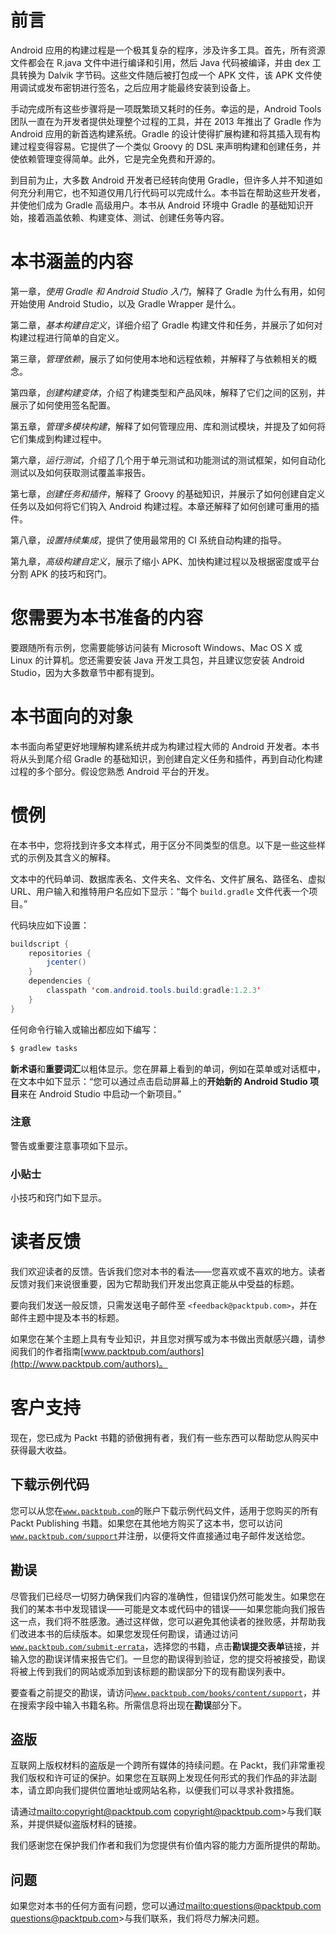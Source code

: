 # 前言

Android 应用的构建过程是一个极其复杂的程序，涉及许多工具。首先，所有资源文件都会在 R.java 文件中进行编译和引用，然后 Java 代码被编译，并由 dex 工具转换为 Dalvik 字节码。这些文件随后被打包成一个 APK 文件，该 APK 文件使用调试或发布密钥进行签名，之后应用才能最终安装到设备上。

手动完成所有这些步骤将是一项既繁琐又耗时的任务。幸运的是，Android Tools 团队一直在为开发者提供处理整个过程的工具，并在 2013 年推出了 Gradle 作为 Android 应用的新首选构建系统。Gradle 的设计使得扩展构建和将其插入现有构建过程变得容易。它提供了一个类似 Groovy 的 DSL 来声明构建和创建任务，并使依赖管理变得简单。此外，它是完全免费和开源的。

到目前为止，大多数 Android 开发者已经转向使用 Gradle，但许多人并不知道如何充分利用它，也不知道仅用几行代码可以完成什么。本书旨在帮助这些开发者，并使他们成为 Gradle 高级用户。本书从 Android 环境中 Gradle 的基础知识开始，接着涵盖依赖、构建变体、测试、创建任务等内容。

# 本书涵盖的内容

第一章，*使用 Gradle 和 Android Studio 入门*，解释了 Gradle 为什么有用，如何开始使用 Android Studio，以及 Gradle Wrapper 是什么。

第二章，*基本构建自定义*，详细介绍了 Gradle 构建文件和任务，并展示了如何对构建过程进行简单的自定义。

第三章，*管理依赖*，展示了如何使用本地和远程依赖，并解释了与依赖相关的概念。

第四章，*创建构建变体*，介绍了构建类型和产品风味，解释了它们之间的区别，并展示了如何使用签名配置。

第五章，*管理多模块构建*，解释了如何管理应用、库和测试模块，并提及了如何将它们集成到构建过程中。

第六章，*运行测试*，介绍了几个用于单元测试和功能测试的测试框架，如何自动化测试以及如何获取测试覆盖率报告。

第七章，*创建任务和插件*，解释了 Groovy 的基础知识，并展示了如何创建自定义任务以及如何将它们钩入 Android 构建过程。本章还解释了如何创建可重用的插件。

第八章，*设置持续集成*，提供了使用最常用的 CI 系统自动构建的指导。

第九章，*高级构建自定义*，展示了缩小 APK、加快构建过程以及根据密度或平台分割 APK 的技巧和窍门。

# 您需要为本书准备的内容

要跟随所有示例，您需要能够访问装有 Microsoft Windows、Mac OS X 或 Linux 的计算机。您还需要安装 Java 开发工具包，并且建议您安装 Android Studio，因为大多数章节中都有提到。

# 本书面向的对象

本书面向希望更好地理解构建系统并成为构建过程大师的 Android 开发者。本书将从头到尾介绍 Gradle 的基础知识，到创建自定义任务和插件，再到自动化构建过程的多个部分。假设您熟悉 Android 平台的开发。

# 惯例

在本书中，您将找到许多文本样式，用于区分不同类型的信息。以下是一些这些样式的示例及其含义的解释。

文本中的代码单词、数据库表名、文件夹名、文件名、文件扩展名、路径名、虚拟 URL、用户输入和推特用户名应如下显示：“每个 `build.gradle` 文件代表一个项目。”

代码块应如下设置：

```java
buildscript {
    repositories {
        jcenter()
    }
    dependencies {
        classpath 'com.android.tools.build:gradle:1.2.3'
    }
}
```

任何命令行输入或输出都应如下编写：

```java
$ gradlew tasks

```

**新术语**和**重要词汇**以粗体显示。您在屏幕上看到的单词，例如在菜单或对话框中，在文本中如下显示：“您可以通过点击启动屏幕上的**开始新的 Android Studio 项目**来在 Android Studio 中启动一个新项目。”

### 注意

警告或重要注意事项如下显示。

### 小贴士

小技巧和窍门如下显示。

# 读者反馈

我们欢迎读者的反馈。告诉我们您对本书的看法——您喜欢或不喜欢的地方。读者反馈对我们来说很重要，因为它帮助我们开发出您真正能从中受益的标题。

要向我们发送一般反馈，只需发送电子邮件至 `<feedback@packtpub.com>`，并在邮件主题中提及本书的标题。

如果您在某个主题上具有专业知识，并且您对撰写或为本书做出贡献感兴趣，请参阅我们的作者指南[www.packtpub.com/authors](http://www.packtpub.com/authors)。

# 客户支持

现在，您已成为 Packt 书籍的骄傲拥有者，我们有一些东西可以帮助您从购买中获得最大收益。

## 下载示例代码

您可以从您在[`www.packtpub.com`](http://www.packtpub.com)的账户下载示例代码文件，适用于您购买的所有 Packt Publishing 书籍。如果您在其他地方购买了这本书，您可以访问[`www.packtpub.com/support`](http://www.packtpub.com/support)并注册，以便将文件直接通过电子邮件发送给您。

## 勘误

尽管我们已经尽一切努力确保我们内容的准确性，但错误仍然可能发生。如果您在我们的某本书中发现错误——可能是文本或代码中的错误——如果您能向我们报告这一点，我们将不胜感激。通过这样做，您可以避免其他读者的挫败感，并帮助我们改进本书的后续版本。如果您发现任何勘误，请通过访问[`www.packtpub.com/submit-errata`](http://www.packtpub.com/submit-errata)，选择您的书籍，点击**勘误提交表单**链接，并输入您的勘误详情来报告它们。一旦您的勘误得到验证，您的提交将被接受，勘误将被上传到我们的网站或添加到该标题的勘误部分下的现有勘误列表中。

要查看之前提交的勘误，请访问[`www.packtpub.com/books/content/support`](https://www.packtpub.com/books/content/support)，并在搜索字段中输入书籍名称。所需信息将出现在**勘误**部分下。

## 盗版

互联网上版权材料的盗版是一个跨所有媒体的持续问题。在 Packt，我们非常重视我们版权和许可证的保护。如果您在互联网上发现任何形式的我们作品的非法副本，请立即向我们提供位置地址或网站名称，以便我们可以寻求补救措施。

请通过<mailto:copyright@packtpub.com> copyright@packtpub.com>与我们联系，并提供疑似盗版材料的链接。

我们感谢您在保护我们作者和我们为您提供有价值内容的能力方面所提供的帮助。

## 问题

如果您对本书的任何方面有问题，您可以通过<mailto:questions@packtpub.com> questions@packtpub.com>与我们联系，我们将尽力解决问题。
